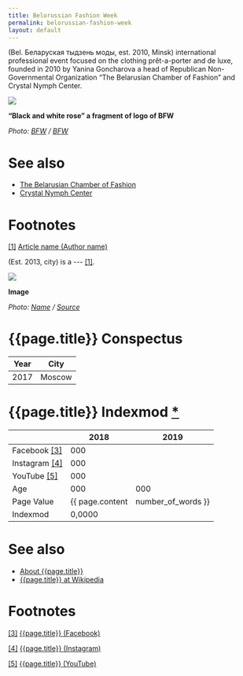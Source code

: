 ```yaml
---
title: Belorussian Fashion Week
permalink: belorussian-fashion-week
layout: default
---
```


(Bel. Беларуская тыдзень моды, est. 2010, Minsk) international professional event focused on the clothing prêt-a-porter and de luxe, founded in 2010 by Yanina Goncharova a head of Republican Non-Governmental Organization “The Belarusian Chamber of Fashion” and Crystal Nymph Center.

![](encyclopedia/images/bfw-logo-fragment.jpg)

**“Black and white rose” a fragment of logo of BFW**

*Photo: [BFW](bfw) / [BFW](bfw)*

# See also

- [The Belarusian Chamber of Fashion](t-b-c-o-f)
- [Crystal Nymph Center](c-n-c)

# Footnotes

[[1]](#a1) <span id="f1"></span> [Article name (Author name)](http://example.net/article)

(Est. 2013, city) is a --- <span id="a1">[\[1\]](#f1)</span>.

![](/encyclopedia/images/{{page.permalink}}.jpg)

**Image**

*Photo: [Name](index) / [Source](index)*

# {{page.title}} Conspectus

|Year|City|
|-|-|
|2017|Moscow|

# {{page.title}} Indexmod [*](indexmod)

||2018|2019|
|-|-|-|
|Facebook <span id="a3">[\[3\]](#f3)</span>|000||
|Instagram <span id="a4">[\[4\]](#f4)</span>|000||
|YouTube <span id="a5">[\[5\]](#f5)</span>|000||
|Age|000|000|
|Page Value|{{ page.content | number_of_words }}||
|Indexmod|0,0000||

# See also

+ [About {{page.title}}](index)
+ [{{page.title}} at Wikipedia](index)

# Footnotes

[[3]](#a3) <span id="f3"></span> [{{page.title}} (Facebook)](index)

[[4]](#a4) <span id="f4"></span> [{{page.title}} (Instagram)](index)

[[5]](#a5) <span id="f5"></span> [{{page.title}} (YouTube)](index)
